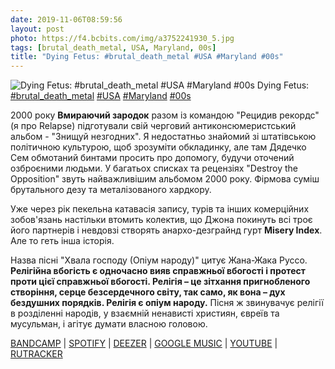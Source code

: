 ```yaml
---
date: 2019-11-06T08:59:56
layout: post
photo: https://f4.bcbits.com/img/a3752241930_5.jpg
tags: [brutal_death_metal, USA, Maryland, 00s]
title: "Dying Fetus: #brutal_death_metal #USA #Maryland #00s"
---
```

![Dying Fetus: #brutal_death_metal #USA #Maryland #00s](https://f4.bcbits.com/img/a3752241930_5.jpg)
Dying Fetus: [#brutal_death_metal](/tags/#brutal_death_metal) [#USA](/tags/#USA) [#Maryland](/tags/#Maryland) [#00s](/tags/#00s)

2000 року **Вмираючий зародок** разом із командою &quot;Рецидив рекордс&quot; (я про Relapse) підготували свій черговий антиконсюмеристський альбом - &quot;Знищуй незгодних&quot;. Я недостатньо знайомий зі штатівською політичною культурою, щоб зрозуміти обкладинку, але там Дядечко Сем обмотаний бинтами просить про допомогу, будучи оточений озброєними людьми. У багатьох списках та рецензіях &quot;Destroy the Opposition&quot; звуть найважливішим альбомом 2000 року. Фірмова суміш брутального дезу та металізованого хардкору.

Уже через рік пекельна катавасія запису, турів та інших комерційних зобов&#39;язань настільки втомить колектив, що Джона покинуть всі троє його партнерів і невдовзі створять анархо-дезграйнд гурт **Misery Index**. Але то геть інша історія.

Назва пісні &quot;Хвала господу (Опіум народу)&quot; цитує Жана-Жака Руссо.
__Релігійна вбогість є одночасно вияв справжньої вбогості і протест проти цієї справжньої вбогості. Релігія – це зітхання пригнобленого створіння, серце безсердечного світу, так само, як вона – дух бездушних порядків. Релігія є опіум народу.__
Пісня ж звинувачує релігії в розділенні народів, у взаємній ненависті християн, євреїв та мусульман, і агітує думати власною головою.

[BANDCAMP](https://dyingfetus.bandcamp.com/album/destroy-the-opposition) \| [SPOTIFY](https://open.spotify.com/album/4qoRNFjetUkkJcRBRGEDuR) \| [DEEZER](https://www.deezer.com/album/1052585?utm_source=deezer&amp;utm_content=album-1052585&amp;utm_term=1601611822_1573023087&amp;utm_medium=web) \| [GOOGLE MUSIC](https://play.google.com/music/m/Brk6hx4z5kpcptqkbiap6whfeha?t=Destroy_the_Opposition_-_Dying_Fetus) \| [YOUTUBE](https://www.youtube.com/playlist?list=OLAK5uy_k_Cymr3ucMF04a8c44PA9FdOaESN1LlGQ) \| [RUTRACKER](https://rutracker.org/forum/viewtopic.php?t=4715711)